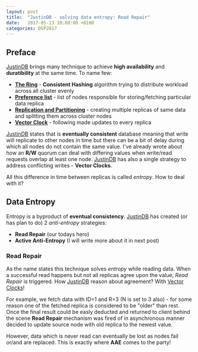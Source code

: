```yaml
---
layout: post
title:  "JustinDB - solving data entropy: Read Repair"
date:   2017-05-13 10:00:00 +0100
categories: DSP2017
---
```


## Preface
[JustinDB][justindb] brings many technique to achieve **high availability** and **duratibility** at the same time. To name few:
* [**The Ring**][justindb-ring] - **Consistent Hashing** algorithm trying to distribute workload across all cluster evenly
* [**Preference list**][justindb-preference-list] - list of nodes responsible for storing/fetching particular data replica
* [**Replication and Partitioning**][justindb-replication-partitioning] - creating multiple replicas of same data and splitting them across cluster nodes
* [**Vector Clock**][justindb-vector-clock] - following made updates to every replica

[JustinDB][justindb] states that is **eventually consistent** database meaning that write will replicate to other nodes in time but there can be a bit of delay during which all nodes do not contain the same value. I've already wrote about how an **R/W** quorum can deal with differing values when write/read requests overlap at least one node. [JustinDB][justindb] has also a single strategy to address conflicting writes - **Vector Clocks**.

All this difference in time between replicas is called *entropy*. How to deal with it?

## Data Entropy
Entropy is a byproduct of **eventual consistency**.
[JustinDB][justindb] has created (or has plan to do) 2 *anti-entropy* strategies:
* **Read Repair** (our todays hero)
* **Active Anti-Entropy** (I will write more about it in next post)

### Read Repair

As the name states this technique solves *entropy* while reading data. When a successful read happens but not all replicas agree upon the value, *Read Repair* is triggered. How [JustinDB][justindb] reason about agreement? With [Vector Clocks][justindb-vector-clock]!

For example, we fetch data with ID=1 and R=3 (N is set to 3 also) - for some reason one of the fetched replica is considered to be "older" than rest. Once the final result could be easly deducted and returned to client behind the scene **Read Repair** mechanism was fired of in asynchronous manner decided to update source node with old replica to the newest value.

However, data which is never read can eventually be lost as nodes fail or/and are replaced. This is exactly where **AAE** comes to the party!

[justindb]: https://github.com/speedcom/JustinDB
[justindb-ring]: http://speedcom.github.io/dsp2017/2017/05/06/justindb-ring.html
[justindb-replication-partitioning]: http://speedcom.github.io/dsp2017/2017/04/13/justindb-replication-and-partitioning.html
[justindb-preference-list]: http://speedcom.github.io/dsp2017/2017/05/07/justindb-preference-list.html
[justindb-vector-clock]: http://speedcom.github.io/dsp2017/2017/04/21/justindb-data-versioning.html